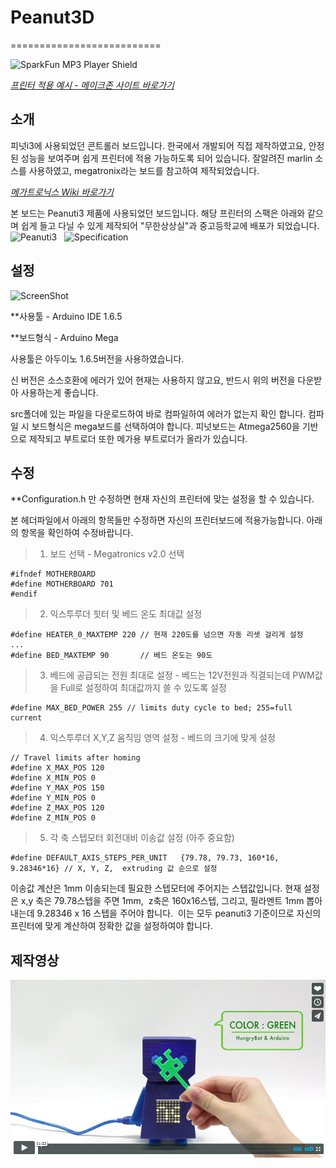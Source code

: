 # Peanut3D
==========================

![SparkFun MP3 Player Shield](https://github.com/makezonefablab/Peanut3D/blob/master/img/feature1.jpg)  

[*프린터 적용 예시 - 메이크존 사이트 바로가기*](http://makezone.co.kr/blog/2015/12/07/peanuti3/)

소개
--------------
피넛i3에 사용되었던 콘트롤러 보드입니다.
한국에서 개발되어 직접 제작하였고요, 안정된 성능을 보여주며 쉽게 프린터에 적용 가능하도록 되어 있습니다.
잘알려진 marlin 소스를 사용하였고, megatronix라는 보드를 참고하여 제작되었습니다.

[*메가트로닉스 Wiki 바로가기*](http://reprap.org/wiki/Megatronics_2.0)


본 보드는 Peanuti3 제품에 사용되었던 보드입니다. 해당 프린터의 스팩은 아래와 같으며 쉽게 들고 다닐 수 있게 제작되어 "무한상상실"과 중고등학교에 배포가 되었습니다.
![Peanuti3](https://github.com/makezonefablab/Peanut3D/blob/master/img/IMG_4490.jpg)  
![Specification](https://github.com/makezonefablab/Peanut3D/blob/master/img/spec.jpg)  



설정
--------------
![ScreenShot](https://github.com/makezonefablab/Peanut3D/blob/master/img/wiring.jpg)


 **사용툴 - Arduino IDE 1.6.5
 
 **보드형식 - Arduino Mega
 
 사용툴은 아두이노 1.6.5버전을 사용하였습니다.
 
 신 버전은 소스호환에 에러가 있어 현재는 사용하지 않고요, 반드시 위의 버전을 다운받아 사용하는게 좋습니다.
 
 src폴더에 있는 파일을 다운로드하여 바로 컴파일하여 에러가 없는지 확인 합니다. 컴파일 시 보드형식은 mega보드를 선택하여야 합니다. 피넛보드는 Atmega2560을 기반으로 제작되고 부트로더 또한 메가용 부트로더가 올라가 있습니다.
 
 
수정
--------------
**Configuration.h 만 수정하면 현재 자신의 프린터에 맞는 설정을 할 수 있습니다.

본 헤더파일에서 아래의 항목들만 수정하면 자신의 프린터보드에 적용가능합니다. 아래의 항목을 확인하여 수정바랍니다.

> 1. 보드 선택 - Megatronics v2.0 선택
```
#ifndef MOTHERBOARD
#define MOTHERBOARD 701
#endif

```

> 2. 익스투루더 힛터 및 베드 온도 최대값 설정 
```
#define HEATER_0_MAXTEMP 220 // 현재 220도를 넘으면 자동 리셋 걸리게 설정
...
#define BED_MAXTEMP 90       // 베드 온도는 90도

```

> 3. 베드에 공급되는 전원 최대로 설정 - 베드는 12V전원과 직결되는데 PWM값을 Full로 설정하여 최대값까지 쓸 수 있도록 설정
```
#define MAX_BED_POWER 255 // limits duty cycle to bed; 255=full current
```

> 4. 익스투루더 X,Y,Z 움직임 영역 설정 - 베드의 크기에 맞게 설정
```
// Travel limits after homing
#define X_MAX_POS 120
#define X_MIN_POS 0
#define Y_MAX_POS 150
#define Y_MIN_POS 0
#define Z_MAX_POS 120
#define Z_MIN_POS 0
```

> 5. 각 축 스텝모터 회전대비 이송값 설정 (아주 중요함)
```
#define DEFAULT_AXIS_STEPS_PER_UNIT   {79.78, 79.73, 160*16, 9.28346*16} // X, Y, Z,  extruding 값 순으로 설정

```

이송값 계산은 1mm 이송되는데 필요한 스텝모터에 주어지는 스텝값입니다. 현재 설정은 x,y 축은 79.78스텝을 주면 1mm,  z축은 160x16스텝, 그리고, 필라멘트 1mm 뽑아내는데 9.28346 x 16 스텝을 주어야 합니다.  이는 모두 peanuti3 기준이므로 자신의 프린터에 맞게 계산하여 정확한 값을 설정하여야 합니다.



제작영상
--------------
[![ScreenShot](https://raw.githubusercontent.com/makezonefablab/HungryBot/master/img/vimeo.png)](https://vimeo.com/102814242)


